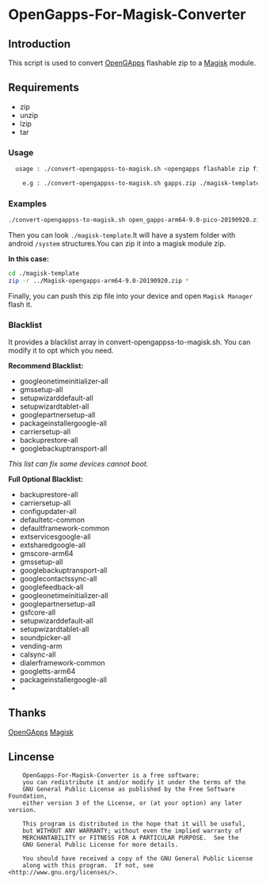 # OpenGapps-For-Magisk-Converter

## Introduction
This script is used to convert [OpenGApps](https://opengapps.org/) flashable zip to a [Magisk](https://github.com/topjohnwu/Magisk) module.

## Requirements
* zip
* unzip
* lzip
* tar

### Usage
```bash
  usage : ./convert-opengappss-to-magisk.sh <opengapps flashable zip file> <output directory>

    e.g : ./convert-opengappss-to-magisk.sh gapps.zip ./magisk-template/system
```
### Examples
```bash
./convert-opengappss-to-magisk.sh open_gapps-arm64-9.0-pico-20190920.zip ./magisk-template/system
```
Then you can look `./magisk-template`.It will have a system folder with android `/system` structures.You can zip it into a magisk module zip.

**In this case:**
```bash
cd ./magisk-template
zip -r ../Magisk-opengapps-arm64-9.0-20190920.zip *
```
Finally, you can push this zip file into your device and open `Magisk Manager` flash it.
### Blacklist
It provides a blacklist array in convert-opengappss-to-magisk.sh.
You can modify it to opt which you need.

**Recommend Blacklist:**
* googleonetimeinitializer-all 
* gmssetup-all 
* setupwizarddefault-all 
* setupwizardtablet-all 
* googlepartnersetup-all 
* packageinstallergoogle-all 
* carriersetup-all 
* backuprestore-all 
* googlebackuptransport-all

*This list can fix some devices cannot boot.*

**Full Optional Blacklist:**
* backuprestore-all
* carriersetup-all
* configupdater-all
* defaultetc-common
* defaultframework-common
* extservicesgoogle-all
* extsharedgoogle-all
* gmscore-arm64
* gmssetup-all
* googlebackuptransport-all
* googlecontactssync-all
* googlefeedback-all
* googleonetimeinitializer-all
* googlepartnersetup-all
* gsfcore-all
* setupwizarddefault-all
* setupwizardtablet-all
* soundpicker-all
* vending-arm
* calsync-all
* dialerframework-common
* googletts-arm64
* packageinstallergoogle-all
* 
## Thanks
[OpenGApps](https://opengapps.org/)
[Magisk](https://github.com/topjohnwu/Magisk)
## Lincense
        OpenGapps-For-Magisk-Converter is a free software:
        you can redistribute it and/or modify it under the terms of the
        GNU General Public License as published by the Free Software Foundation,
        either version 3 of the License, or (at your option) any later version.
        
        This program is distributed in the hope that it will be useful,
        but WITHOUT ANY WARRANTY; without even the implied warranty of
        MERCHANTABILITY or FITNESS FOR A PARTICULAR PURPOSE.  See the
        GNU General Public License for more details.
        
        You should have received a copy of the GNU General Public License
        along with this program.  If not, see <http://www.gnu.org/licenses/>.
